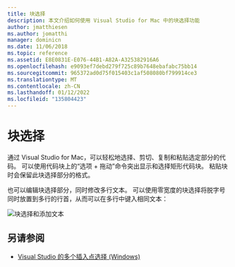 ```yaml
---
title: 块选择
description: 本文介绍如何使用 Visual Studio for Mac 中的块选择功能
author: jmatthiesen
ms.author: jomatthi
manager: dominicn
ms.date: 11/06/2018
ms.topic: reference
ms.assetid: E8E0831E-E076-44B1-A82A-A325382916A6
ms.openlocfilehash: e9093ef7debd279f725c89b7648ebafabc75bb14
ms.sourcegitcommit: 965372ad0d75f015403c1af508080bf799914ce3
ms.translationtype: MT
ms.contentlocale: zh-CN
ms.lasthandoff: 01/12/2022
ms.locfileid: "135804423"
---
```

# <a name="block-selection"></a>块选择

通过 Visual Studio for Mac，可以轻松地选择、剪切、复制和粘贴选定部分的代码。 可以使用代码块上的“选项 + 拖动”命令突出显示和选择矩形代码块。 粘贴块时会保留此块选择部分的格式。

也可以编辑块选择部分，同时修改多行文本。 可以使用零宽度的块选择将脱字号同时放置到多行的行首，从而可以在多行中键入相同文本：

![块选择和添加文本](media/source-editor-image16.png)

## <a name="see-also"></a>另请参阅

- [Visual Studio 的多个插入点选择 (Windows)](/visualstudio/ide/finding-and-replacing-text#multi-caret-selection)
